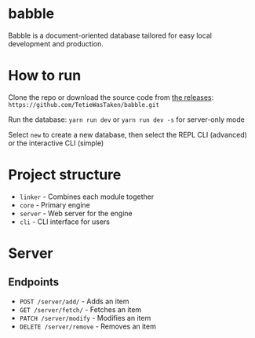 # babble

Babble is a document-oriented database tailored for easy local development and production.

# How to run

Clone the repo or download the source code from [the releases](https://github.com/TetieWasTaken/babble/releases):
`https://github.com/TetieWasTaken/babble.git`

Run the database:
`yarn run dev`
or `yarn run dev -s` for server-only mode

Select `new` to create a new database, then select the REPL CLI (advanced) or the interactive CLI (simple)

# Project structure

- `linker` - Combines each module together
- `core` - Primary engine
- `server` - Web server for the engine
- `cli` - CLI interface for users

# Server

## Endpoints

- `POST /server/add/` - Adds an item
- `GET /server/fetch/` - Fetches an item
- `PATCH /server/modify` - Modifies an item
- `DELETE /server/remove` - Removes an item
